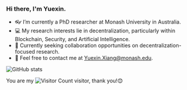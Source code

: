 ### Hi there, I'm Yuexin.

- 👓 I’m currently a PhD researcher at Monash University in Australia.
- 💻 My research interests lie in decentralization, particularly within Blockchain, Security, and Artificial Intelligence.
- 🤝 Currently seeking collaboration opportunities on decentralization-focused research.
- 📧 Feel free to contact me at Yuexin.Xiang@monash.edu.

![GitHub stats](https://github-readme-stats.vercel.app/api?username=Y-Xiang-hub&show_icons=true&theme=radical)

You are my ![Visitor Count](https://profile-counter.glitch.me/Y-Xiang-hub/count.svg) visitor, thank you!😊
